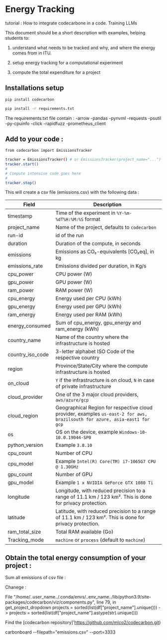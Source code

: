 # Energy Tracking
tutorial : How to integrate codecarbone in a code. Training LLMs

This document should be a short description with examples, helping students to:

1) understand what needs to be tracked and why, and where the energy comes from in ITU.

2) setup energy tracking for a computational experiment

2) compute the total expenditure for a project

## Installations setup

```bash
pip install codecarbon

pip install -r requirements.txt
```
The requirements.txt file contain :
-arrow
-pandas
-pynvml
-requests
-psutil
-py-cpuinfo
-click
-rapidfuzz
-prometheus_client

## Add to your code : 
```bash
from codecarbon import EmissionsTracker
```
```bash
tracker = EmissionsTracker() # or EmissionsTracker(project_name="...")
tracker.start()
#
# Compute intensive code goes here
#
tracker.stop()
```
This will create a csv file (emissions.csv) with the following data : 


| Field              | Description                                                                                                                                                     |
|--------------------|-----------------------------------------------------------------------------------------------------------------------------------------------------------------|
| timestamp          | Time of the experiment in `%Y-%m-%dT%H:%M:%S` format                                                                                                            |
| project_name       | Name of the project, defaults to `codecarbon`                                                                                                                   |
| run-id             | id of the run                                                                                                                                                  |
| duration           | Duration of the compute, in seconds                                                                                                                             |
| emissions          | Emissions as CO₂-equivalents [CO₂eq], in kg                                                                                                                     |
| emissions_rate     | Emissions divided per duration, in Kg/s                                                                                                                         |
| cpu_power          | CPU power (W)                                                                                                                                                  |
| gpu_power          | GPU power (W)                                                                                                                                                  |
| ram_power          | RAM power (W)                                                                                                                                                  |
| cpu_energy         | Energy used per CPU (kWh)                                                                                                                                       |
| gpu_energy         | Energy used per GPU (kWh)                                                                                                                                       |
| ram_energy         | Energy used per RAM (kWh)                                                                                                                                       |
| energy_consumed    | Sum of cpu_energy, gpu_energy and ram_energy (kWh)                                                                                                              |
| country_name       | Name of the country where the infrastructure is hosted                                                                                                          |
| country_iso_code   | 3-letter alphabet ISO Code of the respective country                                                                                                             |
| region             | Province/State/City where the compute infrastructure is hosted                                                                                                  |
| on_cloud           | `Y` if the infrastructure is on cloud, `N` in case of private infrastructure                                                                                    |
| cloud_provider     | One of the 3 major cloud providers, `aws/azure/gcp`                                                                                                             |
| cloud_region       | Geographical Region for respective cloud provider, examples `us-east-2 for aws, brazilsouth for azure, asia-east1 for gcp`                                        |
| os                 | OS on the device, example `Windows-10-10.0.19044-SP0`                                                                                                            |
| python_version     | Example `3.8.10`                                                                                                                                               |
| cpu_count          | Number of CPU                                                                                                                                                  |
| cpu_model          | Example `Intel(R) Core(TM) i7-1065G7 CPU @ 1.30GHz`                                                                                                              |
| gpu_count          | Number of GPU                                                                                                                                                  |
| gpu_model          | Example `1 x NVIDIA GeForce GTX 1080 Ti`                                                                                                                         |
| longitude          | Longitude, with reduced precision to a range of 11.1 km / 123 km². This is done for privacy protection.                                                        |
| latitude           | Latitude, with reduced precision to a range of 11.1 km / 123 km². This is done for privacy protection.                                                         |
| ram_total_size     | Total RAM available (Go)                                                                                                                                        |
| Tracking_mode      | `machine` or `process` (default to `machine`)                                                                                                                   |


## Obtain the total energy consumption of your project :
Sum all emissions of csv file : 

Chanege : 

File "/home/..user_name../.conda/envs/..env_name../lib/python3.9/site-packages/codecarbon/viz/components.py", line 79, in get_project_dropdown
    projects = sorted(list(df["project_name"].unique()))
    -> projects = sorted(list(df["project_name"].astype(str).unique()))


Find the [codecarbon repository]'https://github.com/mlco2/codecarbon.git) 

carbonboard --filepath="emissions.csv" --port=3333


